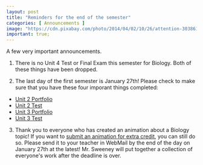 ```yaml
---
layout: post
title: "Reminders for the end of the semester"
categories: [ Announcements ]
image: "https://cdn.pixabay.com/photo/2014/04/02/10/26/attention-303861_1280.png"
important: true;
---
```

A few very important announcements.

1. There is no Unit 4 Test or Final Exam this semester for Biology. Both of these things have been dropped.

2. The last day of the first semester is January 27th! Please check to make sure that you have these four imporant things completed:

* [Unit 2 Portfolio](https://sweeneyscience.github.io/biology-announcements/biodiversity-portfolio/)
* [Unit 2 Test](https://sweeneyscience.github.io/biology-announcements/unit-2-final-test/)
* [Unit 3 Portfolio](https://sweeneyscience.github.io/biology-announcements/unit-3-portfolio/)
* [Unit 3 Test](https://sweeneyscience.github.io/biology-announcements/unit-3-final-test/)

3. Thank you to everyone who has created an animation about a Biology topic! If you want to [submit an animation for extra credit](https://sweeneyscience.github.io/biology-announcements/animation-assignment/), you can still do so. Please send it to your teacher in WebMail by the end of the day on January 27th at the latest! Mr. Sweeney will put together a collection of everyone's work after the deadline is over.
